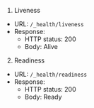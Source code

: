 1. Liveness
  - URL: `/_health/liveness`
  - Response:
    - HTTP status: 200
    - Body: Alive
  
2. Readiness
  - URL: `/_health/readiness`
  - Response:
    - HTTP status: 200
    - Body: Ready
